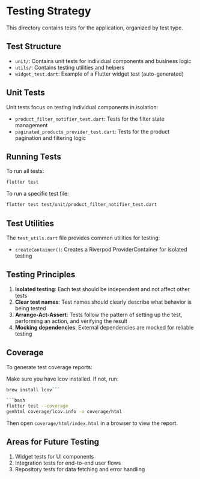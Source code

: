 # Testing Strategy

This directory contains tests for the application, organized by test type.

## Test Structure

- `unit/`: Contains unit tests for individual components and business logic
- `utils/`: Contains testing utilities and helpers
- `widget_test.dart`: Example of a Flutter widget test (auto-generated)

## Unit Tests

Unit tests focus on testing individual components in isolation:

- `product_filter_notifier_test.dart`: Tests for the filter state management
- `paginated_products_provider_test.dart`: Tests for the product pagination and filtering logic

## Running Tests

To run all tests:

```bash
flutter test
```

To run a specific test file:

```bash
flutter test test/unit/product_filter_notifier_test.dart
```

## Test Utilities

The `test_utils.dart` file provides common utilities for testing:

- `createContainer()`: Creates a Riverpod ProviderContainer for isolated testing

## Testing Principles

1. **Isolated testing**: Each test should be independent and not affect other tests
2. **Clear test names**: Test names should clearly describe what behavior is being tested
3. **Arrange-Act-Assert**: Tests follow the pattern of setting up the test, performing an action, and verifying the result
4. **Mocking dependencies**: External dependencies are mocked for reliable testing

## Coverage

To generate test coverage reports:

Make sure you have lcov installed. If not, run:
```bash
brew install lcov```

```bash
flutter test --coverage
genhtml coverage/lcov.info -o coverage/html
```

Then open `coverage/html/index.html` in a browser to view the report.

## Areas for Future Testing

1. Widget tests for UI components
2. Integration tests for end-to-end user flows
3. Repository tests for data fetching and error handling 